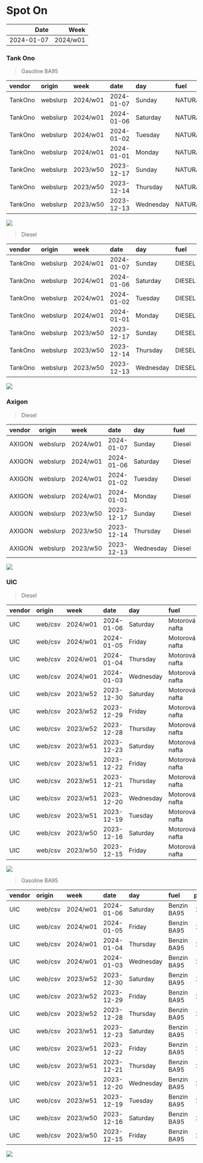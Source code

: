 Spot On
================

|       Date |     Week |
|-----------:|---------:|
| 2024-01-07 | 2024/w01 |

### Tank Ono

> Gasoline BA95

| vendor  | origin   | week     | date       | day       | fuel      | price | PriceVAT |
|:--------|:---------|:---------|:-----------|:----------|:----------|------:|---------:|
| TankOno | webslurp | 2024/w01 | 2024-01-07 | Sunday    | NATURAL95 | 28.51 |     34.5 |
| TankOno | webslurp | 2024/w01 | 2024-01-06 | Saturday  | NATURAL95 | 28.51 |     34.5 |
| TankOno | webslurp | 2024/w01 | 2024-01-02 | Tuesday   | NATURAL95 | 28.02 |     33.9 |
| TankOno | webslurp | 2024/w01 | 2024-01-01 | Monday    | NATURAL95 | 28.02 |     33.9 |
| TankOno | webslurp | 2023/w50 | 2023-12-17 | Sunday    | NATURAL95 | 28.02 |     33.9 |
| TankOno | webslurp | 2023/w50 | 2023-12-14 | Thursday  | NATURAL95 | 28.02 |     33.9 |
| TankOno | webslurp | 2023/w50 | 2023-12-13 | Wednesday | NATURAL95 | 28.84 |     34.9 |

<img src="SpotOn_files/figure-gfm/tono-ba95-1.png" style="display: block; margin: auto auto auto 0;" />

> Diesel

| vendor  | origin   | week     | date       | day       | fuel   | price | PriceVAT |
|:--------|:---------|:---------|:-----------|:----------|:-------|------:|---------:|
| TankOno | webslurp | 2024/w01 | 2024-01-07 | Sunday    | DIESEL | 28.02 |     33.9 |
| TankOno | webslurp | 2024/w01 | 2024-01-06 | Saturday  | DIESEL | 28.02 |     33.9 |
| TankOno | webslurp | 2024/w01 | 2024-01-02 | Tuesday   | DIESEL | 28.51 |     34.5 |
| TankOno | webslurp | 2024/w01 | 2024-01-01 | Monday    | DIESEL | 28.51 |     34.5 |
| TankOno | webslurp | 2023/w50 | 2023-12-17 | Sunday    | DIESEL | 28.51 |     34.5 |
| TankOno | webslurp | 2023/w50 | 2023-12-14 | Thursday  | DIESEL | 28.51 |     34.5 |
| TankOno | webslurp | 2023/w50 | 2023-12-13 | Wednesday | DIESEL | 28.84 |     34.9 |

<img src="SpotOn_files/figure-gfm/tono-diesel-1.png" style="display: block; margin: auto auto auto 0;" />

### Axigon

> Diesel

| vendor | origin   | week     | date       | day       | fuel   | price | PriceVAT |
|:-------|:---------|:---------|:-----------|:----------|:-------|------:|---------:|
| AXIGON | webslurp | 2024/w01 | 2024-01-07 | Sunday    | Diesel |  28.9 |       35 |
| AXIGON | webslurp | 2024/w01 | 2024-01-06 | Saturday  | Diesel |  28.9 |       35 |
| AXIGON | webslurp | 2024/w01 | 2024-01-02 | Tuesday   | Diesel |  28.9 |       35 |
| AXIGON | webslurp | 2024/w01 | 2024-01-01 | Monday    | Diesel |  29.7 |       36 |
| AXIGON | webslurp | 2023/w50 | 2023-12-17 | Sunday    | Diesel |  29.7 |       36 |
| AXIGON | webslurp | 2023/w50 | 2023-12-14 | Thursday  | Diesel |  29.7 |       36 |
| AXIGON | webslurp | 2023/w50 | 2023-12-13 | Wednesday | Diesel |  29.7 |       36 |

<img src="SpotOn_files/figure-gfm/axigon-diesel-1.png" style="display: block; margin: auto auto auto 0;" />

### UIC

> Diesel

| vendor | origin  | week     | date       | day       | fuel           | price | priceVAT |
|:-------|:--------|:---------|:-----------|:----------|:---------------|------:|---------:|
| UIC    | web/csv | 2024/w01 | 2024-01-06 | Saturday  | Motorová nafta |  27.9 |     33.8 |
| UIC    | web/csv | 2024/w01 | 2024-01-05 | Friday    | Motorová nafta |  27.8 |     33.6 |
| UIC    | web/csv | 2024/w01 | 2024-01-04 | Thursday  | Motorová nafta |  27.9 |     33.8 |
| UIC    | web/csv | 2024/w01 | 2024-01-03 | Wednesday | Motorová nafta |  27.6 |     33.4 |
| UIC    | web/csv | 2023/w52 | 2023-12-30 | Saturday  | Motorová nafta |  27.6 |     33.4 |
| UIC    | web/csv | 2023/w52 | 2023-12-29 | Friday    | Motorová nafta |  28.0 |     33.9 |
| UIC    | web/csv | 2023/w52 | 2023-12-28 | Thursday  | Motorová nafta |  28.1 |     34.0 |
| UIC    | web/csv | 2023/w51 | 2023-12-23 | Saturday  | Motorová nafta |  28.4 |     34.4 |
| UIC    | web/csv | 2023/w51 | 2023-12-22 | Friday    | Motorová nafta |  28.6 |     34.6 |
| UIC    | web/csv | 2023/w51 | 2023-12-21 | Thursday  | Motorová nafta |  28.5 |     34.5 |
| UIC    | web/csv | 2023/w51 | 2023-12-20 | Wednesday | Motorová nafta |  28.3 |     34.2 |
| UIC    | web/csv | 2023/w51 | 2023-12-19 | Tuesday   | Motorová nafta |  28.1 |     34.0 |
| UIC    | web/csv | 2023/w50 | 2023-12-16 | Saturday  | Motorová nafta |  27.9 |     33.8 |
| UIC    | web/csv | 2023/w50 | 2023-12-15 | Friday    | Motorová nafta |  27.9 |     33.8 |

<img src="SpotOn_files/figure-gfm/uic-diesel-1.png" style="display: block; margin: auto auto auto 0;" />

> Gasoline BA95

| vendor | origin  | week     | date       | day       | fuel        | price | priceVAT |
|:-------|:--------|:---------|:-----------|:----------|:------------|------:|---------:|
| UIC    | web/csv | 2024/w01 | 2024-01-06 | Saturday  | Benzin BA95 |  28.6 |     34.6 |
| UIC    | web/csv | 2024/w01 | 2024-01-05 | Friday    | Benzin BA95 |  28.5 |     34.5 |
| UIC    | web/csv | 2024/w01 | 2024-01-04 | Thursday  | Benzin BA95 |  28.5 |     34.5 |
| UIC    | web/csv | 2024/w01 | 2024-01-03 | Wednesday | Benzin BA95 |  28.4 |     34.4 |
| UIC    | web/csv | 2023/w52 | 2023-12-30 | Saturday  | Benzin BA95 |  28.4 |     34.4 |
| UIC    | web/csv | 2023/w52 | 2023-12-29 | Friday    | Benzin BA95 |  28.5 |     34.5 |
| UIC    | web/csv | 2023/w52 | 2023-12-28 | Thursday  | Benzin BA95 |  28.4 |     34.4 |
| UIC    | web/csv | 2023/w51 | 2023-12-23 | Saturday  | Benzin BA95 |  28.2 |     34.1 |
| UIC    | web/csv | 2023/w51 | 2023-12-22 | Friday    | Benzin BA95 |  28.0 |     33.9 |
| UIC    | web/csv | 2023/w51 | 2023-12-21 | Thursday  | Benzin BA95 |  27.9 |     33.8 |
| UIC    | web/csv | 2023/w51 | 2023-12-20 | Wednesday | Benzin BA95 |  27.7 |     33.5 |
| UIC    | web/csv | 2023/w51 | 2023-12-19 | Tuesday   | Benzin BA95 |  27.7 |     33.5 |
| UIC    | web/csv | 2023/w50 | 2023-12-16 | Saturday  | Benzin BA95 |  27.6 |     33.4 |
| UIC    | web/csv | 2023/w50 | 2023-12-15 | Friday    | Benzin BA95 |  27.5 |     33.3 |

<img src="SpotOn_files/figure-gfm/uic-ba95-1.png" style="display: block; margin: auto auto auto 0;" />
